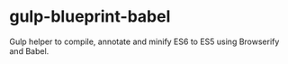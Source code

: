 # gulp-blueprint-babel
Gulp helper to compile, annotate and minify ES6 to ES5 using Browserify and Babel.
